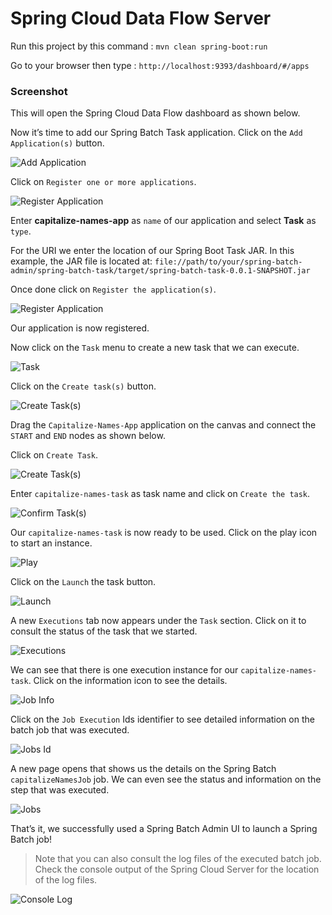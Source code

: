 # Spring Cloud Data Flow Server

Run this project by this command : `mvn clean spring-boot:run`

Go to your browser then type : `http://localhost:9393/dashboard/#/apps`

### Screenshot

This will open the Spring Cloud Data Flow dashboard as shown below.

Now it’s time to add our Spring Batch Task application. Click on the `Add Application(s)` button.

![Add Application](img/add.png "Add Application(s)")

Click on `Register one or more applications`.

![Register Application](img/register.png "Register Application(s)")

Enter __capitalize-names-app__ as `name` of our application and select **Task** as `type`.


For the URI we enter the location of our Spring Boot Task JAR. In this example, the JAR file is located at: `file://path/to/your/spring-batch-admin/spring-batch-task/target/spring-batch-task-0.0.1-SNAPSHOT.jar`

Once done click on `Register the application(s)`.

![Register Application](img/register2.png "Register Application(s)")

Our application is now registered.

Now click on the `Task` menu to create a new task that we can execute.

![Task](img/tasks.png "Tasks Menu")

Click on the `Create task(s)` button.

![Create Task(s)](img/create.png "Create task(s)")

Drag the `Capitalize-Names-App` application on the canvas and connect the `START` and `END` nodes as shown below.

Click on `Create Task`.

![Create Task(s)](img/create2.png "Create task(s)")

Enter `capitalize-names-task` as task name and click on `Create the task`.

![Confirm Task(s)](img/confirm.png "Confirm create task(s)")

Our `capitalize-names-task` is now ready to be used. Click on the play icon to start an instance.

![Play](img/play.png "Pay Button")

Click on the `Launch` the task button.

![Launch](img/launch.png "Launch Button")

A new `Executions` tab now appears under the `Task` section. Click on it to consult the status of the task that we started.

![Executions](img/executions.png "Executions Tabs")

We can see that there is one execution instance for our `capitalize-names-task`. Click on the information icon to see the details.

![Job Info](img/info.png "Job Info")

Click on the `Job Execution` Ids identifier to see detailed information on the batch job that was executed.

![Jobs Id](img/jobsId.png "Job Id")

A new page opens that shows us the details on the Spring Batch `capitalizeNamesJob` job. We can even see the status and information on the step that was executed.

![Jobs](img/jobs.png "Jobs")

That’s it, we successfully used a Spring Batch Admin UI to launch a Spring Batch job!

> Note that you can also consult the log files of the executed batch job. Check the console output of the Spring Cloud Server for the location of the log files.

![Console Log](img/console.png "Console Log")